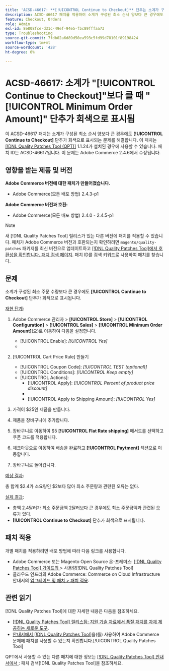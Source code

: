 ```yaml
---
title: 'ACSD-46617: **[!UICONTROL Continue to Checkout]** 단추는 소계가 구성된 최소 주문 수량보다 클 때 회색으로 표시됩니다.'
description: ACSD-46617 패치를 적용하여 소계가 구성된 최소 순서 양보다 큰 경우에도 **[!UICONTROL Continue to Checkout]** 단추가 회색으로 표시되는 Adobe Commerce 문제를 해결합니다.
feature: Checkout, Orders
role: Admin
exl-id: 8e808fce-d31c-49ef-94e5-f5c89fffaa73
type: Troubleshooting
source-git-commit: 7fdb02a6d89d50ea593c5fd99d78101f89198424
workflow-type: tm+mt
source-wordcount: '428'
ht-degree: 0%

---
```


# ACSD-46617: 소계가 &quot;[!UICONTROL Continue to Checkout]&quot;보다 클 때 &quot;[!UICONTROL Minimum Order Amount]&quot; 단추가 회색으로 표시됨

이 ACSD-46617 패치는 소계가 구성된 최소 순서 양보다 큰 경우에도 **[!UICONTROL Continue to Checkout]** 단추가 회색으로 표시되는 문제를 해결합니다. 이 패치는 [[!DNL Quality Patches Tool (QPT)]](https://experienceleague.adobe.com/en/docs/commerce-operations/tools/quality-patches-tool/quality-patches-tool-to-self-serve-quality-patches) 1.1.24가 설치된 경우에 사용할 수 있습니다. 패치 ID는 ACSD-46617입니다. 이 문제는 Adobe Commerce 2.4.6에서 수정됩니다.

## 영향을 받는 제품 및 버전

**Adobe Commerce 버전에 대한 패치가 만들어졌습니다.**

* Adobe Commerce(모든 배포 방법) 2.4.3-p1

**Adobe Commerce 버전과 호환:**

* Adobe Commerce(모든 배포 방법) 2.4.0 - 2.4.5-p1

>[!NOTE]
>
>새 [!DNL Quality Patches Tool] 릴리스가 있는 다른 버전에 패치를 적용할 수 있습니다. 패치가 Adobe Commerce 버전과 호환되는지 확인하려면 `magento/quality-patches` 패키지를 최신 버전으로 업데이트하고 [[!DNL Quality Patches Tool]에서 호환성을 확인합니다. 패치 검색 페이지](https://experienceleague.adobe.com/tools/commerce-quality-patches/index.html). 패치 ID를 검색 키워드로 사용하여 패치를 찾습니다.

## 문제

소계가 구성된 최소 주문 수량보다 큰 경우에도 **[!UICONTROL Continue to Checkout]** 단추가 회색으로 표시됩니다.

<u>재현 단계</u>:

1. Adobe Commerce 관리자 > **[!UICONTROL Store]** > **[!UICONTROL Configuration]** > **[!UICONTROL Sales]** > **[!UICONTROL Minimum Order Amount]**(으)로 이동하여 다음을 설정합니다.
   * [!UICONTROL Enable]: *[!UICONTROL Yes]*
   * 
     [!UICONTROL Minimum Amount]: *2*

1. [!UICONTROL Cart Price Rule] 만들기
   * [!UICONTROL Coupon Code]: *[!UICONTROL TEST (optional)]*
   * [!UICONTROL Conditions]: *[!UICONTROL Keep empty]*
   * [!UICONTROL Actions]:
      * [!UICONTROL Apply]: *[!UICONTROL Percent of product price discount]*
      * 
        [!UICONTROL Discount Amount]: *92*
      * [!UICONTROL Apply to Shipping Amount]: *[!UICONTROL Yes]*
1. 가격이 $25인 제품을 만듭니다.
1. 제품을 장바구니에 추가합니다.
1. 장바구니로 이동하여 $5 **[!UICONTROL Flat Rate shipping]** 메서드를 선택하고 쿠폰 코드를 적용합니다.
1. 체크아웃으로 이동하여 배송을 완료하고 **[!UICONTROL Paytment]** 섹션으로 이동합니다.
1. 장바구니로 돌아갑니다.

<u>예상 결과</u>:

총 합계 $2.4가 소요량인 $2보다 많아 최소 주문량과 관련된 오류는 없다.

<u>실제 결과</u>:

* 총액 2.4달러가 최소 주문금액 2달러보다 큰 경우에도 최소 주문금액과 관련된 오류가 있다.
* **[!UICONTROL Continue to Checkout]** 단추가 회색으로 표시됩니다.

## 패치 적용

개별 패치를 적용하려면 배포 방법에 따라 다음 링크를 사용합니다.

* Adobe Commerce 또는 Magento Open Source 온-프레미스: [[!DNL Quality Patches Tool]  가이드의 ](/help/tools/quality-patches-tool/usage.md)> 사용량[!DNL Quality Patches Tool]
* 클라우드 인프라의 Adobe Commerce: Commerce on Cloud Infrastructure 안내서의 [업그레이드 및 패치 > 패치 적용](https://experienceleague.adobe.com/docs/commerce-cloud-service/user-guide/develop/upgrade/apply-patches.html).

## 관련 읽기

[!DNL Quality Patches Tool]에 대한 자세한 내용은 다음을 참조하세요.

* [[!DNL Quality Patches Tool] 릴리스됨: 지원 기술 자료에서 품질 패치를 자체 제공하는 새로운 도구](https://experienceleague.adobe.com/en/docs/commerce-operations/tools/quality-patches-tool/quality-patches-tool-to-self-serve-quality-patches).
* [ 안내서에서  [!DNL Quality Patches Tool]](/help/tools/quality-patches-tool/patches-available-in-qpt/check-patch-for-magento-issue-with-magento-quality-patches.md)을(를) 사용하여 Adobe Commerce 문제에 패치를 사용할 수 있는지 확인합니다.[!UICONTROL Quality Patches Tool]


QPT에서 사용할 수 있는 다른 패치에 대한 정보는 [[!DNL Quality Patches Tool] 안내서에서 ](https://experienceleague.adobe.com/tools/commerce-quality-patches/index.html): 패치 검색[!DNL Quality Patches Tool]을 참조하세요.

